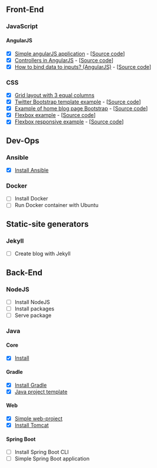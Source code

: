 ## Front-End

### JavaScript

#### AngularJS
- [x] [Simple angularJS application](https://romach.github.io/examples/angularjs/simple-angular-js-application) - [[Source code](https://github.com/romach/examples/tree/master/angularjs/simple-angular-js-application)]
- [x] [Controllers in AngularJS](https://romach.github.io/examples/angularjs/controllers) - [[Source code](https://github.com/romach/examples/tree/master/angularjs/controllers)]
- [x] [How to bind data to inputs? (AngularJS)](https://romach.github.io/examples/angularjs/bind-data-to-inputs) - [[Source code](https://github.com/romach/examples/tree/master/angularjs/bind-data-to-inputs)]

### CSS
- [x] [Grid layout with 3 equal columns](https://romach.github.io/examples/css/grids)
- [x] [Twitter Bootstrap template example](https://romach.github.io/examples/css/bootstrap/example) - [[Source code](https://github.com/romach/examples/tree/master/css/bootstrap/example)]
- [x] [Example of home blog page Bootstrap](https://romach.github.io/examples/css/bootstrap/blog-example) - [[Source code](https://github.com/romach/examples/tree/master/css/bootstrap/blog-example)]
- [x] [Flexbox example](https://romach.github.io/examples/css/flexbox/example) - [[Source code](https://github.com/romach/examples/tree/master/css/flexbox/example)]
- [x] [Flexbox responsive example](https://romach.github.io/examples/css/flexbox/responsive) - [[Source code](https://github.com/romach/examples/tree/master/css/flexbox/responsive)]

## Dev-Ops

### Ansible
- [x] [Install Ansible](https://github.com/romach/examples/tree/master/ansible/install)

### Docker
- [ ] Install Docker
- [ ] Run Docker container with Ubuntu

## Static-site generators

### Jekyll

- [ ] Create blog with Jekyll

## Back-End

### NodeJS

- [ ] Install NodeJS
- [ ] Install packages
- [ ] Serve package

### Java

#### Core

- [x] [Install](https://github.com/romach/examples/tree/master/java/install)

#### Gradle
- [x] [Install Gradle](https://github.com/romach/examples/blob/master/gradle/install/README.md)
- [x] [Java project template](https://github.com/romach/Gradle-project-template)

#### Web

- [x] [Simple web-project](https://github.com/romach/examples/tree/master/java/simple-web-project)
- [x] [Install Tomcat](https://github.com/romach/examples/tree/master/tomcat/install)

#### Spring Boot

- [ ] Install Spring Boot CLI
- [ ] Simple Spring Boot application